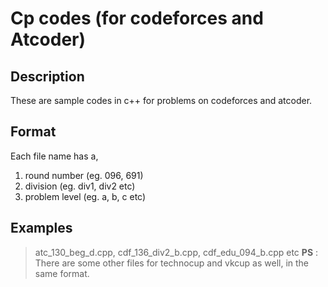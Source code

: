 # Cp codes (for codeforces and Atcoder)
## Description
These are sample codes in c++ for problems on codeforces and atcoder.
## Format
Each file name has a,
1. round number (eg. 096, 691)
2. division (eg. div1, div2 etc)
3. problem level (eg. a, b, c etc)
## Examples
> atc_130_beg_d.cpp, cdf_136_div2_b.cpp, cdf_edu_094_b.cpp etc
**PS** : There are some other files for technocup and vkcup as well, in the same format.
